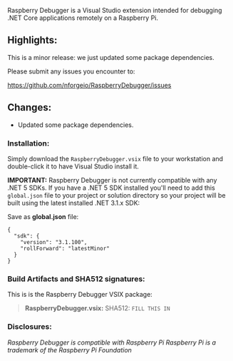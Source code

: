 Raspberry Debugger is a Visual Studio extension intended for debugging .NET Core applications remotely on a Raspberry Pi.

## Highlights:

This is a minor release: we just updated some package dependencies.

Please submit any issues you encounter to:

https://github.com/nforgeio/RaspberryDebugger/issues

## Changes:

* Updated some package dependencies.

### Installation:

Simply download the `RaspberryDebugger.vsix` file to your workstation and double-click it to have Visual Studio install it.

**IMPORTANT:** Raspberry Debugger is not currently compatible with any .NET 5 SDKs.  If you have a .NET 5 SDK installed you'll need to add this `global.json` file to your project or solution directory so your project will be built using the latest installed .NET 3.1.x SDK:

Save as **global.json** file:
```
{
  "sdk": {
    "version": "3.1.100",
	"rollForward": "latestMinor"
  }
}
```

### Build Artifacts and SHA512 signatures:

This is is the Raspberry Debugger VSIX package:

> **RaspberryDebugger.vsix:**
> SHA512: `FILL THIS IN`

### Disclosures:

*Raspberry Debugger is compatible with Raspberry Pi*
*Raspberry Pi is a trademark of the Raspberry Pi Foundation*
